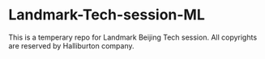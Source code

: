 # Landmark-Tech-session-ML
This is a temperary repo for Landmark Beijing Tech session. All copyrights are reserved by Halliburton company.
